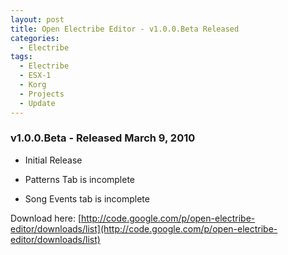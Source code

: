 ```yaml
---
layout: post
title: Open Electribe Editor - v1.0.0.Beta Released
categories:
  - Electribe
tags:
  - Electribe
  - ESX-1
  - Korg
  - Projects
  - Update
---
```


### v1.0.0.Beta - Released March 9, 2010

- Initial Release

- Patterns Tab is incomplete

- Song Events tab is incomplete

Download here\: [http://code.google.com/p/open-electribe-editor/downloads/list](http://code.google.com/p/open-electribe-editor/downloads/list)
